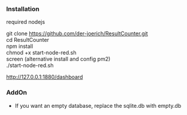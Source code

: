 ### Installation 
  
required nodejs  
  
git clone https://github.com/der-joerich/ResultCounter.git  
cd ResultCounter  
npm install  
chmod +x start-node-red.sh  
screen   (alternative install and config pm2)  
./start-node-red.sh  
  
http://127.0.0.1:1880/dashboard  

### AddOn

- If you want an empty database, replace the sqlite.db with empty.db


